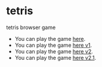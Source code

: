 # tetris
tetris browser game

+ You can play the game [here](https://dkozhukhar.github.io/tetris/).
+ You can play the game [here v1](https://dkozhukhar.github.io/tetris/v1).
+ You can play the game [here v2](https://dkozhukhar.github.io/tetris/v2).
+ You can play the game [here v2.1](https://dkozhukhar.github.io/tetris/v2.1).
